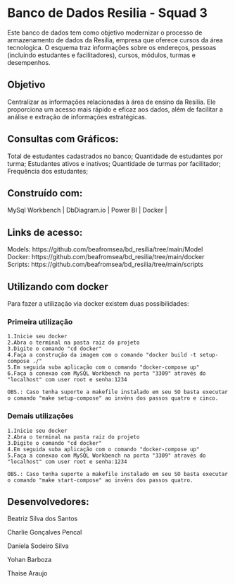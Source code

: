<h1>Banco de Dados Resilia - Squad 3</h1>
Este banco de dados tem como objetivo modernizar o processo de armazenamento de dados da Resilia, empresa que oferece cursos da área tecnologica. O esquema traz  informações sobre  os endereços, pessoas (incluindo estudantes e facilitadores), cursos, módulos, turmas e desempenhos. 

<h2>Objetivo</h2>
Centralizar as informações relacionadas à área de ensino da Resilia. Ele proporciona um acesso mais rápido e eficaz aos dados, além de facilitar a análise e extração de informações estratégicas.

<h2>Consultas com Gráficos:</h2>
Total de estudantes cadastrados no banco;
Quantidade de estudantes por turma;
Estudantes ativos e inativos;
Quantidade de turmas por facilitador;
Frequência dos estudantes;

<h2>Construído com:</h2>
MySql Workbench |
DbDiagram.io |
Power BI |
Docker |

<h2>Links de acesso:</h2>
Models: https://github.com/beafromsea/bd_resilia/tree/main/Model <br>
Docker: https://github.com/beafromsea/bd_resilia/tree/main/docker <br>
Scripts: https://github.com/beafromsea/bd_resilia/tree/main/scripts <br>

## Utilizando com docker

Para fazer a utilização via docker existem duas possibilidades:

### Primeira utilização

```
1.Inicie seu docker
2.Abra o terminal na pasta raiz do projeto
3.Digite o comando "cd docker"
4.Faça a construção da imagem com o comando "docker build -t setup-compose ./"
5.Em seguida suba aplicação com o comando "docker-compose up"
6.Faça a conexao com MySQL Workbench na porta "3309" através do "localhost" com user root e senha:1234

OBS.: Caso tenha suporte a makefile instalado em seu SO basta executar o comando "make setup-compose" ao invéns dos passos quatro e cinco.
```

### Demais utilizações

```
1.Inicie seu docker
2.Abra o terminal na pasta raiz do projeto
3.Digite o comando "cd docker"
4.Em seguida suba aplicação com o comando "docker-compose up"
5.Faça a conexao com MySQL Workbench na porta "3309" através do "localhost" com user root e senha:1234

OBS.: Caso tenha suporte a makefile instalado em seu SO basta executar o comando "make start-compose" ao invéns dos passos quatro.
```

<h2>Desenvolvedores:</h2>
<p>Beatriz Silva dos Santos</p>
<p>Charlie Gonçalves Pencal</p>
<p>Daniela Sodeiro Silva </p>
<p>Yohan Barboza</p>
<p>Thaise Araujo</p>
